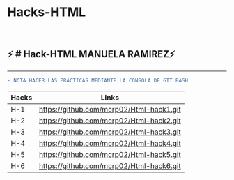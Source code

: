 # Hacks-HTML

<br/>

## ⚡️ # Hack-HTML MANUELA RAMIREZ⚡️

---

```diff
- NOTA HACER LAS PRÁCTICAS MEDIANTE LA CONSOLA DE GIT BASH  
```
|Hacks | Links | 
|----------|---------|
| H-1      | https://github.com/mcrp02/Html-hack1.git|
| H-2      | https://github.com/mcrp02/Html-hack2.git|
| H-3      | https://github.com/mcrp02/Html-hack3.git| 
| H-4      | https://github.com/mcrp02/Html-hack4.git|
| H-5      | https://github.com/mcrp02/Html-hack5.git|
| H-6      | https://github.com/mcrp02/Html-hack6.git|


<br/> 
